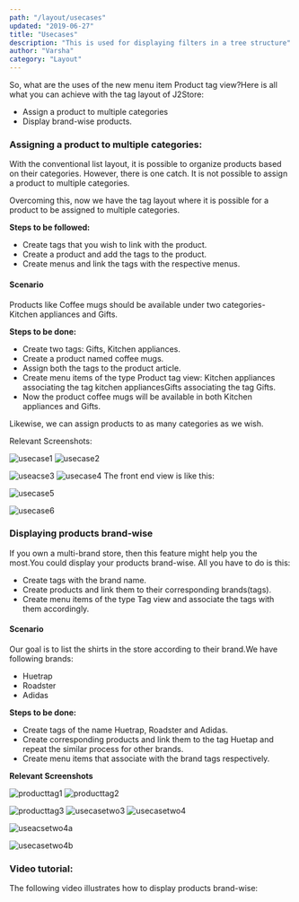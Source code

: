 ```yaml
---
path: "/layout/usecases"
updated: "2019-06-27"
title: "Usecases"
description: "This is used for displaying filters in a tree structure"
author: "Varsha"
category: "Layout"
---
```


So, what are the uses of the new menu item Product tag view?Here is all what you can achieve with the tag layout of J2Store:

* Assign a product to multiple categories
* Display brand-wise products.

### Assigning a product to multiple categories:
With the conventional list layout, it is possible to organize products based on their categories. However, there is one catch. It is not possible to assign a product to multiple categories.

Overcoming this, now we have the tag layout where it is possible for a product to be assigned to multiple categories.

**Steps to be followed:**
* Create tags that you wish to link with the product.
* Create a product and add the tags to the product.
* Create menus and link the tags with the respective menus.

#### Scenario
Products like Coffee mugs should be available under two categories- Kitchen appliances and Gifts.

**Steps to be done:**
* Create two tags: Gifts, Kitchen appliances.
* Create a product named coffee mugs.
* Assign both the tags to the product article.
* Create menu items of the type Product tag view: Kitchen appliances associating  the tag kitchen appliancesGifts associating the tag Gifts.
* Now the product coffee mugs will be available in both Kitchen appliances and Gifts.

Likewise, we can assign products to as many categories as we wish.

Relevant Screenshots:

![usecase1](https://raw.githubusercontent.com/j2store/doc-images/master/layout/usecases/producttagusecase1.png)
![usecase2](https://raw.githubusercontent.com/j2store/doc-images/master/layout/usecases/producttagusecase2.png)

![useacse3](https://raw.githubusercontent.com/j2store/doc-images/master/layout/usecases/producttagusecase3.png)
![usecase4](https://raw.githubusercontent.com/j2store/doc-images/master/layout/usecases/producttagusecase4.png)
The front end view is like this:

![usecase5](https://raw.githubusercontent.com/j2store/doc-images/master/layout/usecases/producttagusecase5.png)

![usecase6](https://raw.githubusercontent.com/j2store/doc-images/master/layout/usecases/producttagusecase6.png)

### Displaying products brand-wise
If you own a multi-brand store, then this feature might help you the most.You could display your products brand-wise. All you have to do is this:

* Create tags with the brand name.
* Create products and link them to their corresponding brands(tags).
* Create menu items of the type Tag view and associate the tags with them accordingly.


#### Scenario
Our goal is to list the shirts in the store according to their brand.We have following brands:

* Huetrap
* Roadster
* Adidas

**Steps to be done:**
* Create tags of the name Huetrap, Roadster and Adidas.
* Create corresponding products and link them to the tag Huetap and repeat the similar process for other brands.
* Create menu items that associate with the brand tags respectively.

**Relevant Screenshots**

![producttag1](https://raw.githubusercontent.com/j2store/doc-images/master/layout/usecases/producttagusecasetwo1.png)
![producttag2](https://raw.githubusercontent.com/j2store/doc-images/master/layout/usecases/producttagusecasetwo2a.png)

![producttag3](https://raw.githubusercontent.com/j2store/doc-images/master/layout/usecases/producttagusecasetwo2b.png)
![usecasetwo3](https://raw.githubusercontent.com/j2store/doc-images/master/layout/usecases/producttagusecasetwo3.png)
![usecasetwo4](https://raw.githubusercontent.com/j2store/doc-images/master/layout/usecases/producttagusecasetwo4.png)

![useacsetwo4a](https://raw.githubusercontent.com/j2store/doc-images/master/layout/usecases/producttagusecasetwo4a.png)

![usecasetwo4b](https://raw.githubusercontent.com/j2store/doc-images/master/layout/usecases/producttagusecasetwo4b.png)

### Video tutorial:
  
The following video illustrates how to display products brand-wise:  

<videoembed src="07tEdkEenSE"></videoembed>
